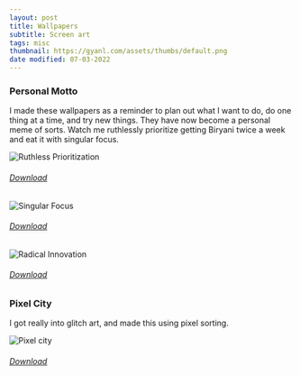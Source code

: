 ```yaml
---
layout: post
title: Wallpapers
subtitle: Screen art
tags: misc
thumbnail: https://gyanl.com/assets/thumbs/default.png
date modified: 07-03-2022
---
```


### Personal Motto

I made these wallpapers as a reminder to plan out what I want to do, do one thing at a time, and try new things. They have now become a personal meme of sorts. Watch me ruthlessly prioritize getting Biryani twice a week and eat it with singular focus.

![Ruthless Prioritization](https://gyanl.com/assets/ruthless.png)
###### [Download](https://gyanl.com/assets/ruthless.png?download=true&filename=ruthless.png)

![Singular Focus](https://gyanl.com/assets/singular.png)

###### [Download](https://gyanl.com/assets/singular.png?download=true&filename=singular.png)

![Radical Innovation](https://gyanl.com/assets/radical.png)

###### [Download](https://gyanl.com/assets/radical.png?download=true&filename=radical.png)

### Pixel City

I got really into glitch art, and made this using pixel sorting. 

![Pixel city](https://gyanl.com/assets/pixelcity.png)
###### [Download](https://gyanl.com/assets/pixelcity.png?download=true&filename=pixelcity.png)
